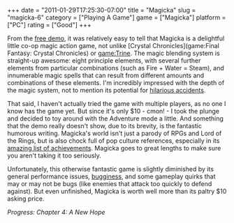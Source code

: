 +++
date = "2011-01-29T17:25:30-07:00"
title = "Magicka"
slug = "magicka-6"
category = ["Playing A Game"]
game = ["Magicka"]
platform = ["PC"]
rating = ["Good"]
+++

From the <a href="http://store.steampowered.com/app/42910/">free demo</a>, it was relatively easy to tell that Magicka is a delightful little co-op magic action game, not unlike [Crystal Chronicles](game:Final Fantasy: Crystal Chronicles) or <game:Trine>.  The magic blending system is straight-up awesome: eight principle elements, with several further elements from particular combinations (such as Fire + Water = Steam), and innumerable magic spells that can result from different amounts and combinations of these elements.  I'm incredibly impressed with the depth of the magic system, not to mention its potential for <a href="http://www.rockpapershotgun.com/2011/01/24/spell-check-5-mistakes-to-avoid-in-magicka/">hilarious accidents</a>.

That said, I haven't actually tried the game with multiple players, as no one I know has the game yet.  But since it's only $10 - cmon! - I took the plunge and decided to toy around with the Adventure mode a little.  And something that the demo really doesn't show, due to its brevity, is the fantastic humorous writing.  Magicka's world isn't just a parody of RPGs and Lord of the Rings, but is also chock full of pop culture references, especially in its <a href="http://steamcommunity.com/stats/Magicka/achievements">amazing list of achievements</a>.  Magicka goes to great lengths to make sure you aren't taking it too seriously.

Unfortunately, this otherwise fantastic game is slightly diminished by its general performance issues, <a href="http://www.joystiq.com/2011/01/28/paradox-ceo-insists-magicka-will-be-fixed/">bugginess</a>, and some gameplay quirks that may or may not be bugs (like enemies that attack too quickly to defend against).  But even unfinished, Magicka is worth well more than its paltry $10 asking price.

<i>Progress: Chapter 4: A New Hope</i>